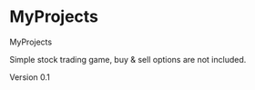 # MyProjects
MyProjects

Simple stock trading game, buy & sell options are not included.

Version 0.1
